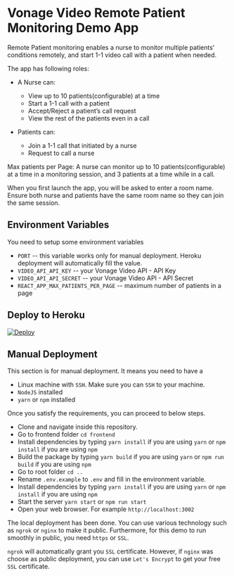# Vonage Video Remote Patient Monitoring Demo App

Remote Patient monitoring enables a nurse to monitor multiple patients' conditions remotely, and start 1-1 video call with a patient when needed.

The app has following roles:
- A Nurse can:
  - View up to 10 patients(configurable) at a time
  - Start a 1-1 call with a patient
  - Accept/Reject a patient’s call request
  - View the rest of the patients even in a call

- Patients can:
  - Join a 1-1 call that initiated by a nurse
  - Request to call a nurse


Max patients per Page:
A nurse can monitor up to 10 patients(configurable) at a time in a monitoring session, and 3 patients at a time while in a call.

When you first launch the app, you will be asked to enter a room name. Ensure both nurse and patients have the same room name so they can join the same session.


## Environment Variables
You need to setup some environment variables 

  - `PORT` -- this variable works only for manual deployment. Heroku deployment will automatically fill the value.
  - `VIDEO_API_API_KEY` -- your Vonage Video API - API Key
  - `VIDEO_API_API_SECRET` -- your Vonage Video API - API Secret
  - `REACT_APP_MAX_PATIENTS_PER_PAGE` -- maximum number of patients in a page


## Deploy to Heroku
[![Deploy](https://www.herokucdn.com/deploy/button.svg)](https://heroku.com/deploy?template=https://github.com/nexmo-se/remote-patient-monitoring)

## Manual Deployment
This section is for manual deployment. It means you need to have a 
  
  - Linux machine with `SSH`. Make sure you can `SSH` to your machine.
  - `NodeJS` installed
  - `yarn` or `npm` installed

Once you satisfy the requirements, you can proceed to below steps.
  
  - Clone and navigate inside this repository.
  - Go to frontend folder `cd frontend`
  - Install dependencies by typing `yarn install` if you are using `yarn` or `npm install` if you are using `npm`
  - Build the package by typing `yarn build` if you are using `yarn` or `npm run build` if you are using `npm`
  - Go to root folder `cd ..`
  - Rename `.env.example` to `.env` and fill in the environment variable.
  - Install dependencies by typing `yarn install` if you are using `yarn` or `npm install` if you are using `npm`
  - Start the server `yarn start` or `npm run start`
  - Open your web browser. For example `http://localhost:3002`

The local deployment has been done. You can use various technology such as `ngrok` or `nginx` to make it public. Furthermore, for this demo to run smoothly in public, you need `https` or `SSL`. 

`ngrok` will automatically grant you `SSL` certificate. However, if `nginx` was choose as public deployment, you can use `Let's Encrypt` to get your free `SSL` certificate.
